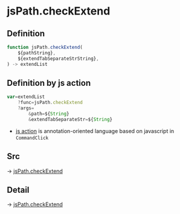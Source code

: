 # jsPath.checkExtend

## Definition

```js.js
function jsPath.checkExtend(
	${pathString},
	${extendTabSeparateStrString},
) -> extendList
```


## Definition by js action

```js.js
var=extendList
	?func=jsPath.checkExtend
	?args=
		&path=${String}
		&extendTabSeparateStr=${String}
```

- [js action](#) is annotation-oriented language based on javascript in `CommandClick`



## Src

-> [jsPath.checkExtend](https://github.com/puutaro/CommandClick/blob/master/app/src/main/java/com/puutaro/commandclick/fragment_lib/terminal_fragment/js_interface/JsPath.kt#L39)

## Detail

-> [jsPath.checkExtend](https://github.com/puutaro/CommandClick/blob/master/md/developer/js_interface/details/JsPath/checkExtend.md)
